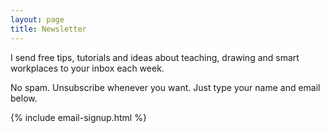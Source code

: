 ```yaml
---
layout: page
title: Newsletter
---
```


I send free tips, tutorials and ideas about teaching, drawing and smart workplaces to your inbox each week.

No spam. Unsubscribe whenever you want. Just type your name and email below.

{% include email-signup.html %}
